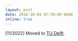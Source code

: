 ```yaml
---
layout: post
date: 2018-10-09 07:59:00-0400
inline: true
---
```


[11/2022] Moved to [TU Delft](https://www.tudelft.nl/).

